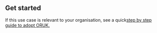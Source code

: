 ## Get started

If this use case is relevant to your organisation, see a quick[step by step guide to adopt ORUK.](/adopt/use-cases/how-to-adopt-the-oruk-standard)